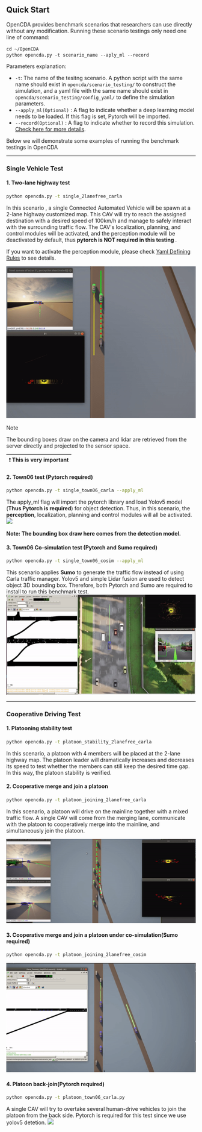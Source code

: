 ## Quick Start 

OpenCDA provides benchmark scenarios that researchers can use directly without any modification. Running these 
scenario testings only need one line of command:
```she
cd ~/OpenCDA
python opencda.py -t scenario_name --aply_ml --record
```
Parameters explanation:
* `-t`: The name of the tesitng scenario. A python script with the same name should exist in
`opencda/scenario_testing/` to construct the simulation, and a yaml file with the same name should exist in 
`opencda/scenario_testing/config_yaml/` to define the simulation parameters.
* `--apply_ml(Optional)` : A flag to indicate whether a deep learning model needs to be loaded. If this flag is 
set, Pytorch will be imported.
* `--record(Optional)` : A flag to indicate whether to record this simulation. [Check here for more details](https://carla.readthedocs.io/en/latest/adv_recorder/).

Below we will demonstrate some examples of running the benchmark testings in OpenCDA

---
### Single Vehicle Test
####  1. Two-lane highway test
```sh
python opencda.py -t single_2lanefree_carla
```
In this scenario , a single Connected Automated Vehicle will be spawn at a 2-lane highway customized map.  This
CAV will try to reach the assigned destination with a desired speed of 100km/h and manage to safely interact
with the surrounding traffic flow. The CAV's localization, planning, and control modules will be activated, and the perception module will be deactivated
by default, thus <strong> pytorch is NOT required in this testing </strong>. <br>

If you want to activate the perception module, please check [Yaml Defining Rules](yaml_define.md) to see details.

![](images/single_2lanefree_carla.gif)


> [!NOTE]
> The bounding boxes draw on the camera and lidar are retrieved from the server directly and 
> projected to the sensor space.

| :exclamation:  This is very important   |
|-----------------------------------------|


#### 2. Town06 test (Pytorch required)
```sh
python opencda.py -t single_town06_carla --apply_ml
```
The apply_ml flag will import the pytorch library and load Yolov5 model (<strong>Thus Pytorch is required</strong>) for object detection. Thus, in this
scenario, the <strong>perception</strong>, localization, planning and control modules will all be activated.
![](images/single_town06_carla_2.gif)

<strong>Note: The bounding box draw here comes from the detection model.</strong>

#### 3. Town06 Co-simulation test (Pytorch and Sumo required)
```sh
python opencda.py -t single_town06_cosim --apply_ml
```
This scenario applies <strong>Sumo</strong> to generate the traffic flow instead of using Carla traffic manager.
Yolov5 and simple Lidar fusion are used to detect object 3D bounding box. Therefore, both
Pytorch and Sumo are required to install to run this benchmark test.
![](images/town06_cosim.gif)

---
### Cooperative Driving Test
#### 1. Platooning stability test
```sh
python opencda.py -t platoon_stability_2lanefree_carla
```
In this scenario, a platoon with 4 members will be placed at the 2-lane highway map. The platoon leader will dramatically increases
and decreases its speed to test whether the members can still keep the desired time gap. In this way, the platoon
stability is verified.

#### 2. Cooperative merge and join a platoon
```sh
python opencda.py -t platoon_joining_2lanefree_carla
```
In this scenario, a platoon will drive on the mainline together with a mixed traffic flow. A single CAV will come from the 
merging lane, communicate with the platoon to cooperatively merge into the mainline, and simultaneously join the platoon.

![](images/platoon_joining_2lanefree.gif)

#### 3. Cooperative merge and join a platoon under co-simulation(Sumo required)
```sh
python opencda.py -t platoon_joining_2lanefree_cosim
```
![](images/platoon_joining_cosim.gif)

#### 4. Platoon back-join(Pytorch required)
```sh
python opencda.py -t platoon_town06_carla.py
```
A single CAV will try to overtake several human-drive vehicles to join the platoon from the back side.
Pytorch is required for this test since we use yolov5 detetion.
![](images/platoon_joining_town06.gif)